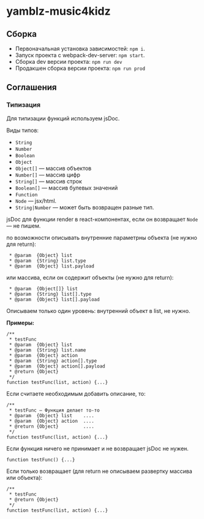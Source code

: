 # yamblz-music4kidz

## Сборка
- Первоначальная установка зависимостей: `npm i`.
- Запуск проекта с webpack-dev-server: `npm start`.
- Сборка dev версии проекта: `npm run dev`
- Продакшен сборка версии проекта: `npm run prod`

## Соглашения

### Типизация
Для типизации функций используем jsDoc.

Виды типов:
- `String`
- `Number`
- `Boolean`
- `Object`
- `Object[]` — массив объектов
- `Number[]` — массив цифр
- `String[]` — массив строк
- `Boolean[]` — массив булевых значений
- `Function`
- `Node` — jsx/html.
- `String|Number` — может быть возвращен разные тип.

jsDoc для функции render в react-компонентах, если он возвращает `Node` — не пишем.

по возможности описывать внутренние параметрны объекта (не нужно для return):
```
 * @param  {Object} list
 * @param  {String} list.type
 * @param  {Object} list.payload 
```
или массива, если он содержит объекты (не нужно для return):
```
 * @param  {Object[]} list
 * @param  {String} list[].type
 * @param  {Object} list[].payload 
```
Описываем только один уровень: внутренний объект в list, не нужно.

**Примеры:**
```
/**
 * testFunc
 * @param  {Object} list
 * @param  {String} list.name
 * @param  {Object} action
 * @param  {String} action[].type
 * @param  {Object} action[].payload 
 * @return {Object}
 */
function testFunc(list, action) {...}
```

Если считаете необходимым добавить описание, то:
```
/**
 * testFunc — Функция делает то-то
 * @param  {Object} list    ....
 * @param  {Object} action  ....
 * @return {Object}         ....
 */
function testFunc(list, action) {...}
```

Если функция ничего не принимает и не возвращает jsDoc не нужен.
```
function testFunc() {...}
```

Если только возвращает (для return не описываем развертку массива или объекта):
```
/**
 * testFunc
 * @return {Object}
 */
function testFunc(list, action) {...}
```
